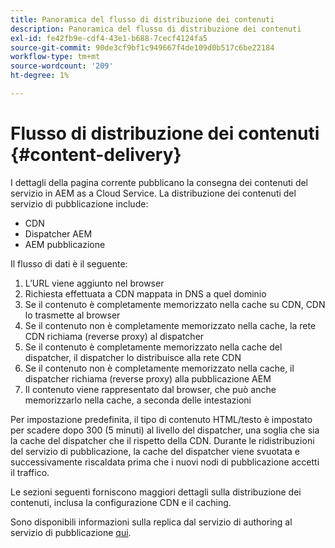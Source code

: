 ```yaml
---
title: Panoramica del flusso di distribuzione dei contenuti
description: Panoramica del flusso di distribuzione dei contenuti
exl-id: fe42fb9e-cdf4-43e1-b688-7cecf4124fa5
source-git-commit: 90de3cf9bf1c949667f4de109d0b517c6be22184
workflow-type: tm+mt
source-wordcount: '209'
ht-degree: 1%

---
```


# Flusso di distribuzione dei contenuti {#content-delivery}

I dettagli della pagina corrente pubblicano la consegna dei contenuti del servizio in AEM as a Cloud Service. La distribuzione dei contenuti del servizio di pubblicazione include:

* CDN
* Dispatcher AEM
* AEM pubblicazione

Il flusso di dati è il seguente:

1. L’URL viene aggiunto nel browser
1. Richiesta effettuata a CDN mappata in DNS a quel dominio
1. Se il contenuto è completamente memorizzato nella cache su CDN, CDN lo trasmette al browser
1. Se il contenuto non è completamente memorizzato nella cache, la rete CDN richiama (reverse proxy) al dispatcher
1. Se il contenuto è completamente memorizzato nella cache del dispatcher, il dispatcher lo distribuisce alla rete CDN
1. Se il contenuto non è completamente memorizzato nella cache, il dispatcher richiama (reverse proxy) alla pubblicazione AEM
1. Il contenuto viene rappresentato dal browser, che può anche memorizzarlo nella cache, a seconda delle intestazioni

Per impostazione predefinita, il tipo di contenuto HTML/testo è impostato per scadere dopo 300 (5 minuti) al livello del dispatcher, una soglia che sia la cache del dispatcher che il rispetto della CDN. Durante le ridistribuzioni del servizio di pubblicazione, la cache del dispatcher viene svuotata e successivamente riscaldata prima che i nuovi nodi di pubblicazione accetti il traffico.

Le sezioni seguenti forniscono maggiori dettagli sulla distribuzione dei contenuti, inclusa la configurazione CDN e il caching.

Sono disponibili informazioni sulla replica dal servizio di authoring al servizio di pubblicazione [qui](/help/operations/replication.md).

